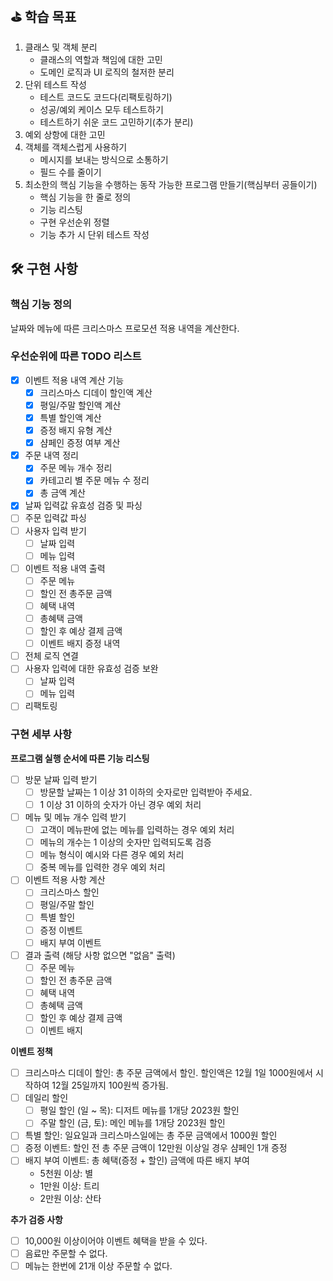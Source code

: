 ## ⛳️ 학습 목표   
1. 클래스 및 객체 분리  
   * 클래스의 역할과 책임에 대한 고민  
   * 도메인 로직과 UI 로직의 철저한 분리  
2. 단위 테스트 작성  
   * 테스트 코드도 코드다(리팩토링하기)  
   * 성공/예외 케이스 모두 테스트하기  
   * 테스트하기 쉬운 코드 고민하기(추가 분리)  
3. 예외 상항에 대한 고민   
4. 객체를 객체스럽게 사용하기   
   * 메시지를 보내는 방식으로 소통하기     
   * 필드 수를 줄이기   
5. 최소한의 핵심 기능을 수행하는 동작 가능한 프로그램 만들기(핵심부터 공들이기)    
   * 핵심 기능을 한 줄로 정의   
   * 기능 리스팅  
   * 구현 우선순위 정렬  
   * 기능 추가 시 단위 테스트 작성  

## 🛠️ 구현 사항  
### 핵심 기능 정의  
날짜와 메뉴에 따른 크리스마스 프로모션 적용 내역을 계산한다.   
   
### 우선순위에 따른 TODO 리스트  
- [x] 이벤트 적용 내역 계산 기능  
  - [x] 크리스마스 디데이 할인액 계산  
  - [x] 평일/주말 할인액 계산  
  - [x] 특별 할인액 계산  
  - [x] 증정 배지 유형 계산   
  - [x] 샴페인 증정 여부 계산   
- [x] 주문 내역 정리  
  - [x] 주문 메뉴 개수 정리  
  - [x] 카테고리 별 주문 메뉴 수 정리  
  - [x] 총 금액 계산  
- [x] 날짜 입력값 유효성 검증 및 파싱    
- [ ] 주문 입력값 파싱  
- [ ] 사용자 입력 받기  
  - [ ] 날짜 입력  
  - [ ] 메뉴 입력  
- [ ] 이벤트 적용 내역 출력  
  - [ ] 주문 메뉴  
  - [ ] 할인 전 총주문 금액  
  - [ ] 혜택 내역  
  - [ ] 총혜택 금액  
  - [ ] 할인 후 예상 결제 금액   
  - [ ] 이벤트 배지 증정 내역  
- [ ] 전체 로직 연결  
- [ ] 사용자 입력에 대한 유효성 검증 보완  
  - [ ] 날짜 입력   
  - [ ] 메뉴 입력  
- [ ] 리팩토링  
  
### 구현 세부 사항  
**프로그램 실행 순서에 따른 기능 리스팅**  
- [ ] 방문 날짜 입력 받기  
  - [ ] 방문할 날짜는 1 이상 31 이하의 숫자로만 입력받아 주세요.  
  - [ ] 1 이상 31 이하의 숫자가 아닌 경우 예외 처리  
- [ ] 메뉴 및 메뉴 개수 입력 받기  
  - [ ] 고객이 메뉴판에 없는 메뉴를 입력하는 경우 예외 처리  
  - [ ] 메뉴의 개수는 1 이상의 숫자만 입력되도록 검증  
  - [ ] 메뉴 형식이 예시와 다른 경우 예외 처리  
  - [ ] 중복 메뉴를 입력한 경우 예외 처리   
- [ ] 이벤트 적용 사항 계산   
  - [ ] 크리스마스 할인  
  - [ ] 평일/주말 할인    
  - [ ] 특별 할인  
  - [ ] 증정 이벤트  
  - [ ] 배지 부여 이벤트  
- [ ] 결과 출력 (해당 사항 없으면 "없음" 출력)  
  - [ ] 주문 메뉴  
  - [ ] 할인 전 총주문 금액  
  - [ ] 혜택 내역  
  - [ ] 총혜택 금액  
  - [ ] 할인 후 예상 결제 금액   
  - [ ] 이벤트 배지  
  
**이벤트 정책**  
- [ ] 크리스마스 디데이 할인: 총 주문 금액에서 할인. 할인액은 12월 1일 1000원에서 시작하여 12월 25일까지 100원씩 증가됨.    
- [ ] 데일리 할인    
  - [ ] 평일 할인 (일 ~ 목): 디저트 메뉴를 1개당 2023원 할인    
  - [ ] 주말 할인 (금, 토): 메인 메뉴를 1개당 2023원 할인   
- [ ] 특별 할인: 일요일과 크리스마스일에는 총 주문 금액에서 1000원 할인   
- [ ] 증정 이벤트: 할인 전 총 주문 금액이 12만원 이상일 경우 샴페인 1개 증정    
- [ ] 배지 부여 이벤트: 총 혜택(증정 + 할인) 금액에 따른 배지 부여  
    * 5천원 이상: 별  
    * 1만원 이상: 트리   
    * 2만원 이상: 산타  
    
**추가 검증 사항**  
- [ ] 10,000원 이상이어야 이벤트 혜택을 받을 수 있다.  
- [ ] 음료만 주문할 수 없다.    
- [ ] 메뉴는 한번에 21개 이상 주문할 수 없다.    